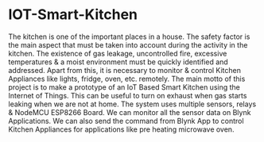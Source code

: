 # IOT-Smart-Kitchen

The kitchen is one of the important places in a house. The safety factor is the main aspect that must be
taken into account during the activity in the kitchen. The existence of gas leakage, uncontrolled fire, excessive temperatures & a moist environment must be quickly identified and addressed. Apart from this, it is necessary to monitor & control Kitchen Appliances like lights, fridge, oven, etc. remotely. The main motto of this project is to make a prototype of an IoT Based Smart Kitchen using the Internet of Things. This can be useful to turn on exhaust when gas starts leaking when we are not at home. The system uses multiple sensors, relays & NodeMCU ESP8266 Board. We can monitor all the sensor data on Blynk Applications. We can also send the command from Blynk App to control Kitchen Appliances for applications like pre heating microwave oven.
